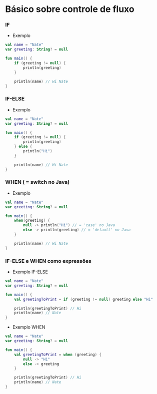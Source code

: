 # Básico sobre controle de fluxo

### IF
* Exemplo
```kotlin
val name = "Nate"
var greeting: String? = null

fun main() {
    if (greeting != null) {
        println(greeting)
    }

    println(name) // Hi Nate
}
```

### IF-ELSE
* Exemplo
```kotlin
val name = "Nate"
var greeting: String? = null

fun main() {
    if (greeting != null) {
        println(greeting)
    } else {
        println("Hi")
    }

    println(name) // Hi Nate
}
```

### WHEN ( = switch no Java)
* Exemplo
```kotlin
val name = "Nate"
var greeting: String? = null

fun main() {
    when(greeting) {
        null -> println("Hi") // = 'case' no Java
        else -> println(greeting) // = 'default' no Java
    }

    println(name) // Hi Nate
}
```

### IF-ELSE e WHEN como expressões
* Exemplo IF-ELSE
```kotlin
val name = "Nate"
var greeting: String? = null

fun main() {
    val greetingToPrint = if (greeting != null) greeting else "Hi"

    println(greetingToPrint) // Hi
    println(name) // Nate
}
```

* Exemplo WHEN
```kotlin
val name = "Nate"
var greeting: String? = null

fun main() {
    val greetingToPrint = when (greeting) {
        null -> "Hi"
        else -> greeting
    }

    println(greetingToPrint) // Hi
    println(name) // Nate
}
```